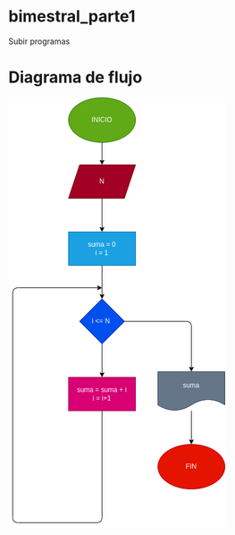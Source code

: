 # bimestral_parte1
Subir programas

# Diagrama de flujo 
![Diagrama de flujo](diagrama.png "Diagrama de flujo")
